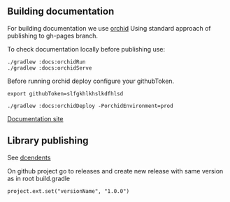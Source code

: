 ## Building documentation
For building documentation we use [orchid](https://orchid.run/)
Using standard approach of publishing to gh-pages branch.

To check documentation locally before publishing use:
```
./gradlew :docs:orchidRun
./gradlew :docs:orchidServe

```

Before running orchid deploy configure your githubToken.

```
export githubToken=slfgkhlkhslkdfhlsd 
```

```
./gradlew :docs:orchidDeploy -PorchidEnvironment=prod
``` 

[Documentation site](https://cere-io.github.io/sdk-android/)

## Library publishing

See [dcendents](https://github.com/dcendents/android-maven-gradle-plugin)

On github project go to releases and create new release with same version as in root build.gradle
```
project.ext.set("versionName", "1.0.0")
```